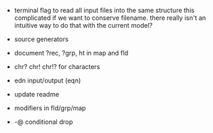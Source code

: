 - terminal flag to read all input files into the same structure this
  complicated if we want to conserve filename. there really isn't an intuitive
  way to do that with the current model?

- source generators

- document ?rec, ?grp, ht in map and fld

- chr? chr! chr!? for characters

- edn input/output (eqn)

- update readme

- modifiers in fld/grp/map

- -@ conditional drop

